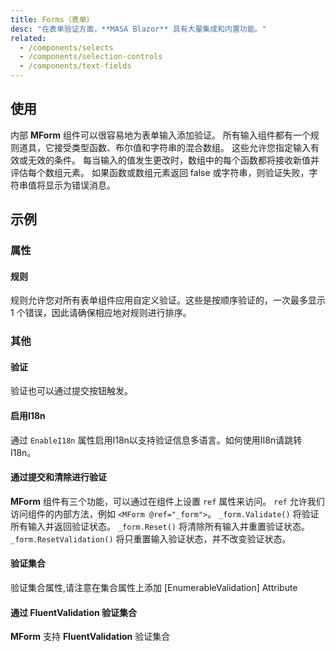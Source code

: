 ```yaml
---
title: Forms（表单）
desc: "在表单验证方面，**MASA Blazor** 具有大量集成和内置功能。"
related:
  - /components/selects
  - /components/selection-controls
  - /components/text-fields
---
```


## 使用

内部 **MForm** 组件可以很容易地为表单输入添加验证。 所有输入组件都有一个规则道具，它接受类型函数、布尔值和字符串的混合数组。 这些允许您指定输入有效或无效的条件。 每当输入的值发生更改时，数组中的每个函数都将接收新值并评估每个数组元素。 如果函数或数组元素返回 false 或字符串，则验证失败，字符串值将显示为错误消息。

<forms-usage></forms-usage>

## 示例

### 属性

#### 规则

规则允许您对所有表单组件应用自定义验证。这些是按顺序验证的，一次最多显示 1 个错误，因此请确保相应地对规则进行排序。

<masa-example file="Examples.components.forms.Rules"></masa-example>

### 其他

#### 验证

验证也可以通过提交按钮触发。

<masa-example file="Examples.components.forms.Validation"></masa-example>

#### 启用I18n

通过 `EnableI18n` 属性启用I18n以支持验证信息多语言。如何使用II8n请跳转I18n。

<masa-example file="Examples.components.forms.EnableI18n"></masa-example>

#### 通过提交和清除进行验证

**MForm** 组件有三个功能，可以通过在组件上设置 `ref` 属性来访问。 `ref` 允许我们访问组件的内部方法，例如 `<MForm @ref="_form">`。 `_form.Validate()` 将验证所有输入并返回验证状态。 `_form.Reset()` 将清除所有输入并重置验证状态。 `_form.ResetValidation()` 将只重置输入验证状态，并不改变验证状态。

<masa-example file="Examples.components.forms.ValidationWithSubmitAndClear"></masa-example>

#### 验证集合

验证集合属性,请注意在集合属性上添加 [EnumerableValidation] Attribute

<masa-example file="Examples.components.forms.ValidationEnumerable"></masa-example>

#### 通过 **FluentValidation** 验证集合

**MForm** 支持 **FluentValidation** 验证集合

<masa-example file="Examples.components.forms.ValidationEnumerableWithFluentValidation"></masa-example>

